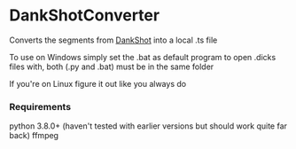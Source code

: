 # DankShotConverter
Converts the segments from [DankShot](https://github.com/Painketsu/DankShot) into a local .ts file

To use on Windows simply set the .bat as default program to open .dicks files with, both (.py and .bat) must be in the same folder

If you're on Linux figure it out like you always do

### Requirements
python 3.8.0+ (haven't tested with earlier versions but should work quite far back)
ffmpeg

